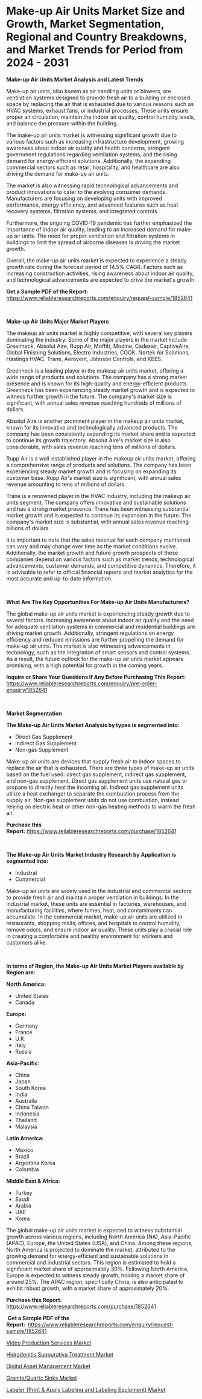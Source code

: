 <p><h1>Make-up Air Units Market Size and Growth, Market Segmentation, Regional and Country Breakdowns, and Market Trends for Period from 2024 -  2031</h1></p><p><strong>Make-up Air Units Market Analysis and Latest Trends</strong></p>
<p><p>Make-up air units, also known as air handling units or blowers, are ventilation systems designed to provide fresh air to a building or enclosed space by replacing the air that is exhausted due to various reasons such as HVAC systems, exhaust fans, or industrial processes. These units ensure proper air circulation, maintain the indoor air quality, control humidity levels, and balance the pressure within the building.</p><p>The make-up air units market is witnessing significant growth due to various factors such as increasing infrastructure development, growing awareness about indoor air quality and health concerns, stringent government regulations regarding ventilation systems, and the rising demand for energy-efficient solutions. Additionally, the expanding commercial sectors such as retail, hospitality, and healthcare are also driving the demand for make-up air units.</p><p>The market is also witnessing rapid technological advancements and product innovations to cater to the evolving consumer demands. Manufacturers are focusing on developing units with improved performance, energy efficiency, and advanced features such as heat recovery systems, filtration systems, and integrated controls.</p><p>Furthermore, the ongoing COVID-19 pandemic has further emphasized the importance of indoor air quality, leading to an increased demand for make-up air units. The need for proper ventilation and filtration systems in buildings to limit the spread of airborne diseases is driving the market growth.</p><p>Overall, the make-up air units market is expected to experience a steady growth rate during the forecast period of 14.5% CAGR. Factors such as increasing construction activities, rising awareness about indoor air quality, and technological advancements are expected to drive the market's growth.</p></p>
<p><strong>Get a Sample PDF of the Report:&nbsp;</strong> <a href="https://www.reliableresearchreports.com/enquiry/request-sample/1852641">https://www.reliableresearchreports.com/enquiry/request-sample/1852641</a></p>
<p>&nbsp;</p>
<p><strong>Make-up Air Units Major Market Players</strong></p>
<p><p>The makeup air units market is highly competitive, with several key players dominating the industry. Some of the major players in the market include Greenheck, Absolut Aire, Rupp Air, Moffitt, Modine, Cadexair, CaptiveAire, Global Finishing Solutions, Electro Industries, COOK, Nortek Air Solutions, Hastings HVAC, Trane, Aerovent, Johnson Controls, and KEES.</p><p>Greenheck is a leading player in the makeup air units market, offering a wide range of products and solutions. The company has a strong market presence and is known for its high-quality and energy-efficient products. Greenheck has been experiencing steady market growth and is expected to witness further growth in the future. The company's market size is significant, with annual sales revenue reaching hundreds of millions of dollars.</p><p>Absolut Aire is another prominent player in the makeup air units market, known for its innovative and technologically advanced products. The company has been consistently expanding its market share and is expected to continue its growth trajectory. Absolut Aire's market size is also considerable, with sales revenue reaching tens of millions of dollars.</p><p>Rupp Air is a well-established player in the makeup air units market, offering a comprehensive range of products and solutions. The company has been experiencing steady market growth and is focusing on expanding its customer base. Rupp Air's market size is significant, with annual sales revenue amounting to tens of millions of dollars.</p><p>Trane is a renowned player in the HVAC industry, including the makeup air units segment. The company offers innovative and sustainable solutions and has a strong market presence. Trane has been witnessing substantial market growth and is expected to continue its expansion in the future. The company's market size is substantial, with annual sales revenue reaching billions of dollars.</p><p>It is important to note that the sales revenue for each company mentioned can vary and may change over time as the market conditions evolve. Additionally, the market growth and future growth prospects of these companies depend on various factors such as market trends, technological advancements, customer demands, and competitive dynamics. Therefore, it is advisable to refer to official financial reports and market analytics for the most accurate and up-to-date information.</p></p>
<p>&nbsp;</p>
<p><strong>What Are The Key Opportunities For Make-up Air Units Manufacturers?</strong></p>
<p><p>The global make-up air units market is experiencing steady growth due to several factors. Increasing awareness about indoor air quality and the need for adequate ventilation systems in commercial and residential buildings are driving market growth. Additionally, stringent regulations on energy efficiency and reduced emissions are further propelling the demand for make-up air units. The market is also witnessing advancements in technology, such as the integration of smart sensors and control systems. As a result, the future outlook for the make-up air units market appears promising, with a high potential for growth in the coming years.</p></p>
<p><strong>Inquire or Share Your Questions If Any Before Purchasing This Report:</strong> <a href="https://www.reliableresearchreports.com/enquiry/pre-order-enquiry/1852641">https://www.reliableresearchreports.com/enquiry/pre-order-enquiry/1852641</a></p>
<p>&nbsp;</p>
<p><strong>Market Segmentation</strong></p>
<p><strong>The Make-up Air Units Market Analysis by types is segmented into:</strong></p>
<p><ul><li>Direct Gas Supplement</li><li>Indirect Gas Supplement</li><li>Non-gas Supplement</li></ul></p>
<p><p>Make-up air units are devices that supply fresh air to indoor spaces to replace the air that is exhausted. There are three types of make-up air units based on the fuel used: direct gas supplement, indirect gas supplement, and non-gas supplement. Direct gas supplement units use natural gas or propane to directly heat the incoming air. Indirect gas supplement units utilize a heat exchanger to separate the combustion process from the supply air. Non-gas supplement units do not use combustion, instead relying on electric heat or other non-gas heating methods to warm the fresh air.</p></p>
<p><strong>Purchase this Report:&nbsp;</strong><a href="https://www.reliableresearchreports.com/purchase/1852641">https://www.reliableresearchreports.com/purchase/1852641</a></p>
<p>&nbsp;</p>
<p><strong>The Make-up Air Units Market Industry Research by Application is segmented into:</strong></p>
<p><ul><li>Industral</li><li>Commercial</li></ul></p>
<p><p>Make-up air units are widely used in the industrial and commercial sectors to provide fresh air and maintain proper ventilation in buildings. In the industrial market, these units are essential in factories, warehouses, and manufacturing facilities, where fumes, heat, and contaminants can accumulate. In the commercial market, make-up air units are utilized in restaurants, shopping malls, offices, and hospitals to control humidity, remove odors, and ensure indoor air quality. These units play a crucial role in creating a comfortable and healthy environment for workers and customers alike.</p></p>
<p>&nbsp;</p>
<p><strong>In terms of Region, the Make-up Air Units Market Players available by Region are:</strong></p>
<p>
    <p> <strong> North America: </strong>
        <ul>
            <li>United States</li>
            <li>Canada</li>
        </ul>
        </p> 
    <p> <strong> Europe: </strong>
        <ul>
            <li>Germany</li>
            <li>France</li>
            <li>U.K.</li>
            <li>Italy</li>
            <li>Russia</li>
        </ul>
        </p> 
    <p> <strong> Asia-Pacific: </strong>
        <ul>
            <li>China</li>
            <li>Japan</li>
            <li>South Korea</li>
            <li>India</li>
            <li>Australia</li>
            <li>China Taiwan</li>
            <li>Indonesia</li>
            <li>Thailand</li>
            <li>Malaysia</li>
        </ul>
        </p> 
    <p> <strong> Latin America: </strong>
        <ul>
            <li>Mexico</li>
            <li>Brazil</li>
            <li>Argentina Korea</li>
            <li>Colombia</li>
        </ul>
        </p> 
    <p> <strong> Middle East & Africa: </strong>
        <ul>
            <li>Turkey</li>
            <li>Saudi</li>
            <li>Arabia</li>
            <li>UAE</li>
            <li>Korea</li>
        </ul>
    </p>
    </p>
<p><p>The global make-up air units market is expected to witness substantial growth across various regions, including North America (NA), Asia-Pacific (APAC), Europe, the United States (USA), and China. Among these regions, North America is projected to dominate the market, attributed to the growing demand for energy-efficient and sustainable solutions in commercial and industrial sectors. This region is estimated to hold a significant market share of approximately 30%. Following North America, Europe is expected to witness steady growth, holding a market share of around 25%. The APAC region, specifically China, is also anticipated to exhibit robust growth, with a market share of approximately 20%.</p></p>
<p><strong>Purchase this Report: </strong><a href="https://www.reliableresearchreports.com/purchase/1852641">https://www.reliableresearchreports.com/purchase/1852641</a></p>
<p>&nbsp;<strong>Get a Sample PDF of the Report:&nbsp;&nbsp;</strong><a href="https://www.reliableresearchreports.com/enquiry/request-sample/1852641">https://www.reliableresearchreports.com/enquiry/request-sample/1852641</a></p>
<p><strong></strong></p>
<p><p><a href="https://medium.com/@elizabethalexander97/video-production-services-market-size-market-outlook-and-market-forecast-2023-to-2030-4ea0881a02f9">Video Production Services Market</a></p><p><a href="https://medium.com/@elizabethalexander97/hidradenitis-suppurativa-treatment-market-insight-market-trends-growth-forecasted-from-2023-to-a0df44f2b1bb">Hidradenitis Suppurativa Treatment Market</a></p><p><a href="https://medium.com/@elizabethalexander97/digital-asset-management-market-insights-into-market-cagr-market-trends-and-growth-strategies-762df25cb59a">Digital Asset Management Market</a></p><p><a href="https://github.com/rexevange/Market-Research-Report-List-2/blob/main/granitequartz-sinks-market.md">Granite/Quartz Sinks Market</a></p><p><a href="https://github.com/lilstefpacute/Market-Research-Report-List-2/blob/main/labeler-print-apply-labeling-and-labeling-equipment-market.md">Labeler (Print & Apply Labeling and Labeling Equipment) Market</a></p></p>